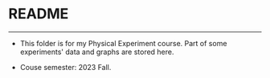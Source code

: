 # README

---

* This folder is for my Physical Experiment course. Part of some experiments' data and graphs are stored here.

* Couse semester: 2023 Fall.